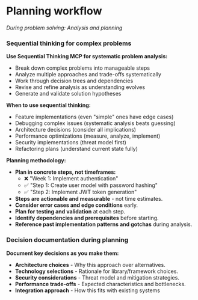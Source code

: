 # Planning workflow

*During problem solving: Analysis and planning*

### Sequential thinking for complex problems

**Use Sequential Thinking MCP for systematic problem analysis:**

- Break down complex problems into manageable steps
- Analyze multiple approaches and trade-offs systematically  
- Work through decision trees and dependencies
- Revise and refine analysis as understanding evolves
- Generate and validate solution hypotheses

**When to use sequential thinking:**
- Feature implementations (even "simple" ones have edge cases)
- Debugging complex issues (systematic analysis beats guessing)
- Architecture decisions (consider all implications)
- Performance optimizations (measure, analyze, implement)
- Security implementations (threat model first)
- Refactoring plans (understand current state fully)

**Planning methodology:**
- **Plan in concrete steps, not timeframes:**
  - ❌ "Week 1: Implement authentication"
  - ✅ "Step 1: Create user model with password hashing"
  - ✅ "Step 2: Implement JWT token generation"
- **Steps are actionable and measurable** - not time estimates.
- **Consider error cases and edge conditions** early.
- **Plan for testing and validation** at each step.
- **Identify dependencies and prerequisites** before starting.
- **Reference past implementation patterns and gotchas** during analysis.

### Decision documentation during planning

**Document key decisions as you make them:**

- **Architecture choices** - Why this approach over alternatives.
- **Technology selections** - Rationale for library/framework choices.
- **Security considerations** - Threat model and mitigation strategies.
- **Performance trade-offs** - Expected characteristics and bottlenecks.
- **Integration approach** - How this fits with existing systems

